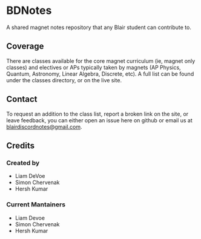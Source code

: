 # BDNotes
A shared magnet notes repository that any Blair student can contribute to.

## Coverage
There are classes available for the core magnet curriculum (ie, magnet only classes) and electives or APs typically taken by magnets (AP Physics, Quantum, Astronomy, Linear Algebra, Discrete, etc). A full list can be found under the classes directory, or on the live site.

## Contact
To request an addition to the class list, report a broken link on the site, or leave feedback, you can either open an issue here on github or email us at blairdiscordnotes@gmail.com.

## Credits
### Created by
* Liam DeVoe
* Simon Chervenak
* Hersh Kumar

### Current Mantainers
* Liam Devoe
* Simon Chervenak
* Hersh Kumar